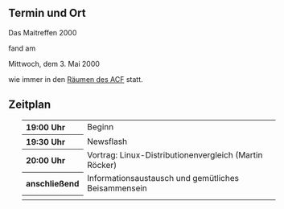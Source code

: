 <h2>Termin und Ort</h2>
 <p>
 Das Maitreffen 2000 
 
 fand am 
 </p>
 Mittwoch, dem 3. Mai 2000
 <p> wie immer in den <a href="../treffpunkt.html">Räumen des ACF</a> statt.</p>
 <h2>Zeitplan</h2>
 <table width="100%" align="center" style="margin-left:20pt;">
 <tr>
	 <th align="left" width="20%">19:00 Uhr</th>
	 <td align="left" width="80%">Beginn</td>
	</tr>
 <tr>
	 <th align="left" width="20%">19:30 Uhr</th>
	 <td align="left" width="80%">Newsflash</td>
	</tr>
 <tr>
	 <th align="left" width="20%">20:00 Uhr</th>
	 <td align="left" width="80%">Vortrag: Linux-Distributionenvergleich (Martin Röcker)</td>
	</tr>
 <tr>
	 <th align="left" width="20%">anschließend</th>
	 <td align="left" width="80%">Informationsaustausch und gemütliches Beisammensein</td>
	</tr>
 <tr>
	 <th align="left" width="20%"></th>
	 <td align="left" width="80%"></td>
	</tr>
 </table>
